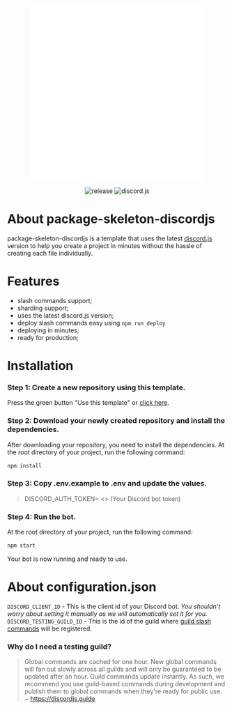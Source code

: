 [comment]: <> (# package-skeleton-discordjs)

[comment]: <> (A skeleton repository for Discord.js projects.)

<p align="center">
    <a href="https://github.com/JakyeRU/package-skeleton-discordjs" target="_blank">
        <img src="https://raw.githubusercontent.com/JakyeRU/package-skeleton-discordjs/main/logo/package-skeleton-discordjs-logos_white.png" width="400">
    </a>
</p>

<p align="center">
    <img src="https://img.shields.io/github/v/release/jakyeru/package-skeleton-discordjs?color=red&style=for-the-badge" alt="release">
    <img src="https://img.shields.io/npm/v/discord.js?color=5865f2&label=discord.js&style=for-the-badge" alt="discord.js">
</p>

# About package-skeleton-discordjs
package-skeleton-discordjs is a template that uses the latest [discord.js](https://github.com/discordjs/discord.js) version to help you create a project in minutes without the hassle of creating each file individually.

# Features
- slash commands support;
- sharding support;
- uses the latest discord.js version;
- deploy slash commands easy using `npm run deploy`
- deploying in minutes;
- ready for production;

# Installation
### Step 1: Create a new repository using this template.
Press the green button "Use this template" or [click here](https://github.com/JakyeRU/package-skeleton-discordjs/generate).

### Step 2: Download your newly created repository and install the dependencies.
After downloading your repository, you need to install the dependencies. At the root directory of your project, run the following command:
```bash
npm install
```

### Step 3: Copy .env.example to .env and update the values.
> DISCORD_AUTH_TOKEN= <> (Your Discord bot token)

### Step 4: Run the bot.
At the root directory of your project, run the following command:
```bash
npm start
```

Your bot is now running and ready to use.

# About configuration.json
`DISCORD_CLIENT_ID` - This is the client id of your Discord bot. _You shouldn't worry about setting it manually as we will automatically set it for you._
`DISCORD_TESTING_GUILD_ID` - This is the id of the guild where [guild slash commands](https://discordjs.guide/interactions/registering-slash-commands.html#guild-commands) will be registered.

### Why do I need a testing guild?
> Global commands are cached for one hour. New global commands will fan out slowly across all guilds and will only be guaranteed to be updated after an hour. Guild commands update instantly. As such, we recommend you use guild-based commands during development and publish them to global commands when they're ready for public use. ~ https://discordjs.guide